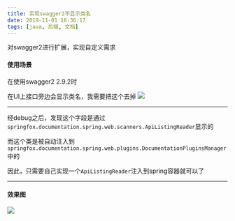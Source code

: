 ```yaml
---
title: 实现swagger2不显示类名
date: 2019-11-01 16:36:17
tags: [java, 后端, 文档]
---
```


对swagger2进行扩展，实现自定义需求



<!-- more -->



#### 使用场景

在使用swagger2 2.9.2时

在UI上接口旁边会显示类名，我需要把这个去掉
![](https://i.loli.net/2019/11/01/ytJOdM9PQqFwoD7.png)

---

经debug之后，发现这个字段是通过`springfox.documentation.spring.web.scanners.ApiListingReader`显示的


而这个类是被自动注入到`springfox.documentation.spring.web.plugins.DocumentationPluginsManager`中的

因此，只需要自己实现一个`ApiListingReader`注入到spring容器就可以了

---
#### 效果图
![](https://i.loli.net/2019/11/01/2Xc83BoGxCaKmys.png)
